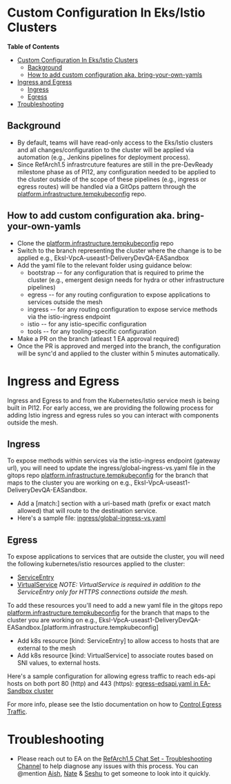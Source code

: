 # Custom Configuration In Eks/Istio Clusters

**Table of Contents**
* [Custom Configuration In Eks/Istio Clusters](#custom-configuration-in-eksistio-clusters)
    * [Background](#background)
    * [How to add custom configuration aka. bring-your-own-yamls](#how-to-add-custom-configuration-aka-bring-your-own-yamls)
* [Ingress and Egress](#ingress-and-egress)
    * [Ingress](#ingress)
    * [Egress](#egress)
* [Troubleshooting](#troubleshooting)

## Background
* By default, teams will have read-only access to the Eks/Istio clusters and all changes/configuration to the cluster will be applied via automation (e.g., Jenkins pipelines for deployment process). 
* Since RefArch1.5 infrastrcuture features are still in the pre-DevReady milestone phase as of PI12, any configuration needed to be applied to the cluster outside of the scope of these pipelines (e.g., ingress or egress routes) will be handled via a GitOps pattern through the [platform.infrastructure.tempkubeconfig](https://github.com/EBSCOIS/platform.infrastructure.tempkubeconfig) repo.

## How to add custom configuration aka. bring-your-own-yamls
* Clone the [platform.infrastructure.tempkubeconfig](https://github.com/EBSCOIS/platform.infrastructure.tempkubeconfig) repo
* Switch to the branch representing the cluster where the change is to be applied e.g., EksI-VpcA-useast1-DeliveryDevQA-EASandbox
* Add the yaml file to the relevant folder using guidance below:
  * bootstrap -- for any configuration that is required to prime the cluster (e.g., emergent design needs for hydra or other infrastructure pipelines)
  * egress -- for any routing configuration to expose applications to services outside the mesh
  * ingress -- for any routing configuration to expose service methods via the istio-ingress endpoint
  * istio -- for any istio-specific configuration
  * tools -- for any tooling-specific configuration 
* Make a PR on the branch (atleast 1 EA approval required)
* Once the PR is approved and merged into the branch, the configuration will be sync'd and applied to the cluster within 5 minutes automatically.

# Ingress and Egress

Ingress and Egress to and from the Kubernetes/Istio service mesh is being built in PI12. For early access, we are providing the following process for adding Istio ingress and egress rules so you can interact with components outside the mesh.

## Ingress
To expose methods within services via the istio-ingress endpoint (gateway url), you will need to update the ingress/global-ingress-vs.yaml file in the gitops repo [platform.infrastructure.tempkubeconfig](https://github.com/EBSCOIS/platform.infrastructure.tempkubeconfig) for the branch that maps to the cluster you are working on e.g., EksI-VpcA-useast1-DeliveryDevQA-EASandbox.
 * Add a [match:] section with a uri-based math (prefix or exact match allowed) that will route to the destination service.
 * Here's a sample file: [ingress/global-ingress-vs.yaml](https://github.com/EBSCOIS/platform.infrastructure.tempkubeconfig/blob/EksI-VpcA-useast1-DeliveryDevQA-EASandbox/ingress/global-ingress-vs.yaml)

## Egress
To expose applications to services that are outside the cluster, you will need the following kubernetes/istio resources applied to the cluster:
  * [ServiceEntry](https://istio.io/docs/reference/config/istio.networking.v1alpha3/#ServiceEntry)
  * [VirtualService](https://istio.io/docs/reference/config/istio.networking.v1alpha3/#VirtualService) *NOTE: VirtualService is required in addition to the ServiceEntry  only for HTTPS connections outside the mesh.*

To add these resources you'll need to add a new yaml file in the gitops repo [platform.infrastructure.tempkubeconfig](https://github.com/EBSCOIS/platform.infrastructure.tempkubeconfig) for the branch that maps to the cluster you are working on e.g., EksI-VpcA-useast1-DeliveryDevQA-EASandbox.[platform.infrastructure.tempkubeconfig]
 * Add k8s resource [kind: ServiceEntry] to allow access to hosts that are external to the mesh
 * Add k8s resource [kind: VirtualService] to associate routes based on SNI values, to external hosts.

Here's a sample configuration for allowing egress traffic to reach eds-api hosts on both port 80 (http) and 443 (https):
[egress-edsapi.yaml in EA-Sandbox cluster](https://github.com/EBSCOIS/platform.infrastructure.tempkubeconfig/blob/EksI-VpcA-useast1-DeliveryDevQA-EASandbox/egress/egress-edsapi.yaml)

For more info, please see the Istio documentation on how to [Control Egress Traffic](https://istio.io/docs/tasks/traffic-management/egress/).

# Troubleshooting
* Please reach out to EA on the [RefArch1.5 Chat Set - Troubleshooting Channel](https://teams.microsoft.com/l/channel/19%3aa2a0927486e74b35bbd033a54fc5495c%40thread.skype/Troubleshooting?groupId=9b1ce806-0126-471c-8e35-77b3115110e6&tenantId=50fa36ca-7dd3-44f1-9e3f-1bf39a3963a5) to help diagnose any issues with this process. You can @mention [Aish](abhavan@ebsco.com), [Nate](nbaechtold@ebsco.com) & [Seshu](spasam@ebsco.com) to get someone to look into it quickly.
